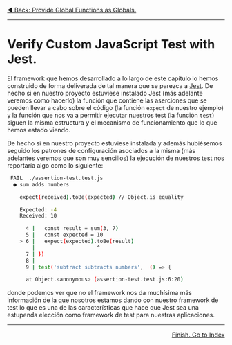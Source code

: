 <p align="left">
 <a href="01_06.md">◀ Back: Provide Global Functions as Globals.</a>
</p>

---

# Verify Custom JavaScript Test with Jest.

El framework que hemos desarrollado a lo largo de este capítulo lo hemos construido de forma deliverada de tal manera que se parezca a [Jest](https://jestjs.io/). De hecho si en nuestro proyecto estuviese instalado Jest (más adelante veremos cómo hacerlo) la función que contiene las aserciones que se pueden llevar a cabo sobre el código (la función `expect` de nuestro ejemplo) y la función que nos va a permitir ejecutar nuestros test (la función `test`) siguen la misma estructura y el mecanismo de funcionamiento que lo que hemos estado viendo.

De hecho si en nuestro proyecto estuviese instalada y además hubiésemos seguido los patrones de configuración asociados a la misma (más adelantes veremos que son muy sencillos) la ejecución de nuestros test nos reportaría algo como lo siguiente:

```bash
 FAIL  ./assertion-test.test.js
  ● sum adds numbers

    expect(received).toBe(expected) // Object.is equality

    Expected: -4
    Received: 10

      4 |   const result = sum(3, 7)
      5 |   const expected = 10
    > 6 |   expect(expected).toBe(result)
        |                    ^
      7 | })
      8 |
      9 | test('subtract subtracts numbers',  () => {

      at Object.<anonymous> (assertion-test.test.js:6:20)
```

donde podemos ver que no el framework nos da muchísima más información de la que nosotros estamos dando con nuestro framework de test lo que es una de las características que hace que Jest sea una estupenda elección como framework de test para nuestras aplicaciones.

---

<p align='right'>
  <a href='../00_00.md'>Finish. Go to Index</a>
</p>

